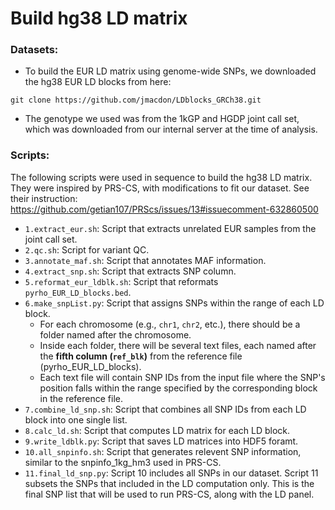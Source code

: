 # Build hg38 LD matrix

### Datasets: 
- To build the EUR LD matrix using genome-wide SNPs, we downloaded the hg38 EUR LD blocks from here:
```
git clone https://github.com/jmacdon/LDblocks_GRCh38.git
```
- The genotype we used was from the 1kGP and HGDP joint call set, which was downloaded from our internal server at the time of analysis. 


### Scripts:
The following scripts were used in sequence to build the hg38 LD matrix. They were inspired by PRS-CS, with modifications to fit our dataset. See their instruction:
https://github.com/getian107/PRScs/issues/13#issuecomment-632860500

- `1.extract_eur.sh`: Script that extracts unrelated EUR samples from the joint call set.
- `2.qc.sh`: Script for variant QC.
- `3.annotate_maf.sh`: Script that annotates MAF information.
- `4.extract_snp.sh`: Script that extracts SNP column.
- `5.reformat_eur_ldblk.sh`: Script that reformats `pyrho_EUR_LD_blocks.bed`.
- `6.make_snpList.py`: Script that assigns SNPs within the range of each LD block.
  - For each chromosome (e.g., `chr1`, `chr2`, etc.), there should be a folder named after the chromosome.
  - Inside each folder, there will be several text files, each named after the **fifth column (`ref_blk`)** from the reference file (pyrho_EUR_LD_blocks).
  - Each text file will contain SNP IDs from the input file where the SNP's position falls within the range specified by the corresponding block in the reference file.
- `7.combine_ld_snp.sh`: Script that combines all SNP IDs from each LD block into one single list.
- `8.calc_ld.sh`: Script that computes LD matrix for each LD block.
- `9.write_ldblk.py`: Script that saves LD matrices into HDF5 foramt.
- `10.all_snpinfo.sh`: Script that generates relevent SNP information, similar to the snpinfo_1kg_hm3 used in PRS-CS.
- `11.final_ld_snp.py`: Script 10 includes all SNPs in our dataset. Script 11 subsets the SNPs that included in the LD computation only. This is the final SNP list that will be used to run PRS-CS, along with the LD panel.

